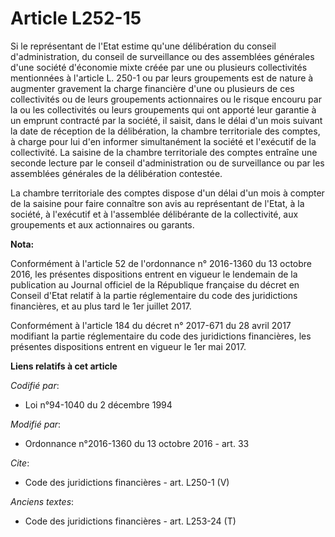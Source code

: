 # Article L252-15

Si le représentant de l'Etat estime qu'une délibération du conseil d'administration, du conseil de surveillance ou des
assemblées générales d'une société d'économie mixte créée par une ou plusieurs collectivités mentionnées à l'article L. 250-1
ou par leurs groupements est de nature à augmenter gravement la charge financière d'une ou plusieurs de ces collectivités ou
de leurs groupements actionnaires ou le risque encouru par la ou les collectivités ou leurs groupements qui ont apporté leur
garantie à un emprunt contracté par la société, il saisit, dans le délai d'un mois suivant la date de réception de la
délibération, la chambre territoriale des comptes, à charge pour lui d'en informer simultanément la société et l'exécutif de
la collectivité. La saisine de la chambre territoriale des comptes entraîne une seconde lecture par le conseil
d'administration ou de surveillance ou par les assemblées générales de la délibération contestée. 

La chambre territoriale des comptes dispose d'un délai d'un mois à compter de la saisine pour faire connaître son avis au
représentant de l'Etat, à la société, à l'exécutif et à l'assemblée délibérante de la collectivité, aux groupements et aux
actionnaires ou garants.

**Nota:**

Conformément à l'article 52 de l'ordonnance n° 2016-1360 du 13 octobre 2016, les présentes dispositions entrent en vigueur le
lendemain de la publication au Journal officiel de la République française du décret en Conseil d'Etat relatif à la partie
réglementaire du code des juridictions financières, et au plus tard le 1er juillet 2017.

Conformément à l'article 184 du décret n° 2017-671 du 28 avril 2017 modifiant la partie réglementaire du code des
juridictions financières, les présentes dispositions entrent en vigueur le 1er mai 2017.

**Liens relatifs à cet article**

_Codifié par_:

  - Loi n°94-1040 du 2 décembre 1994

_Modifié par_:

  - Ordonnance n°2016-1360 du 13 octobre 2016 - art. 33

_Cite_:

  - Code des juridictions financières - art. L250-1 (V)

_Anciens textes_:

  - Code des juridictions financières - art. L253-24 (T)
